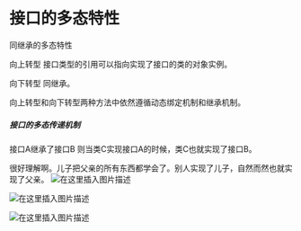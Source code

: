 ﻿# 接口的多态特性
同继承的多态特性

向上转型
接口类型的引用可以指向实现了接口的类的对象实例。


向下转型
同继承。


向上转型和向下转型两种方法中依然遵循动态绑定机制和继承机制。



##### 接口的多态传递机制
接口A继承了接口B
则当类C实现接口A的时候，类C也就实现了接口B。

很好理解啊。儿子把父亲的所有东西都学会了。别人实现了儿子，自然而然也就实现了父亲。
![在这里插入图片描述](https://img-blog.csdnimg.cn/ac51f9d7be9b4c0f9488a5e2d086380c.png?x-oss-process=image/watermark,type_ZHJvaWRzYW5zZmFsbGJhY2s,shadow_50,text_Q1NETiBATkpVU1RaSkM=,size_20,color_FFFFFF,t_70,g_se,x_16)

![在这里插入图片描述](https://img-blog.csdnimg.cn/6b4ceb858fa1413da3f7d0b063591ac6.png?x-oss-process=image/watermark,type_ZHJvaWRzYW5zZmFsbGJhY2s,shadow_50,text_Q1NETiBATkpVU1RaSkM=,size_20,color_FFFFFF,t_70,g_se,x_16)

![在这里插入图片描述](https://img-blog.csdnimg.cn/2455af8e87524f9182df86066225751b.png?x-oss-process=image/watermark,type_ZHJvaWRzYW5zZmFsbGJhY2s,shadow_50,text_Q1NETiBATkpVU1RaSkM=,size_20,color_FFFFFF,t_70,g_se,x_16)

